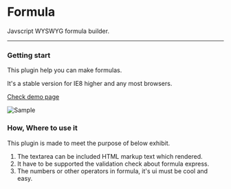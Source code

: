 # Formula
Javscript WYSWYG formula builder.

----

### Getting start

This plugin help you can make formulas.

It's a stable version for IE8 higher and any most browsers.

[Check demo page](http://www.pigno.se/barn/PIGNOSE-Formula)

![Sample](http://www.nhpcw.com/upload/%25EB%258B%25A4%25EC%259A%25B4%25EB%25A1%259C%25EB%2593%259C_031616120724.png)

### How, Where to use it

This plugin is made to meet the purpose of below exhibit.

1. The textarea can be included HTML markup text which rendered.
2. It have to be supported the validation check about formula express.
3. The numbers or other operators in formula, it's ui must be cool and easy.
